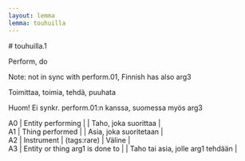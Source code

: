 ```yaml
---
layout: lemma
lemma: touhuilla
---
```


<div class="sense">
# <span class="sensename">touhuilla.1</span>

<span class="description">Perform, do</span>

Note: not in sync with perform.01, Finnish has also arg3

<span class="description">Toimittaa, toimia, tehdä, puuhata</span>

Huom! Ei synkr. perform.01:n kanssa, suomessa myös arg3

A0 | Entity performing |   | Taho, joka suorittaa |  
A1 | Thing performed |   | Asia, joka suoritetaan |  
A2 | Instrument | (tags:rare) | Väline |  
A3 | Entity or thing arg1 is done to |   | Taho tai asia, jolle arg1 tehdään |  

</div>

